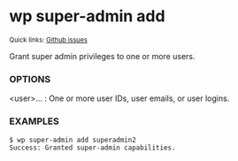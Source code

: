 # wp super-admin add

<small>Quick links: <a href="https://github.com/wp-cli/wp-cli/issues?q=is%3Aopen+label%3Acommand%3Asuper-admin-add+sort%3Aupdated-desc">Github issues</a></small>

Grant super admin privileges to one or more users.

### OPTIONS

&lt;user&gt;...
: One or more user IDs, user emails, or user logins.

### EXAMPLES

    $ wp super-admin add superadmin2
    Success: Granted super-admin capabilities.



